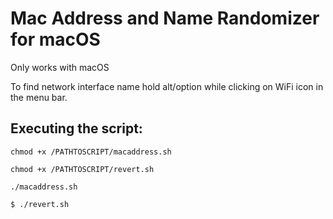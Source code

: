 # Mac Address and Name Randomizer for macOS

Only works with macOS

To find network interface name hold 
alt/option while clicking on WiFi icon in the 
menu bar.

## Executing the script:

```
chmod +x /PATHTOSCRIPT/macaddress.sh
```
```
chmod +x /PATHTOSCRIPT/revert.sh
```
```
./macaddress.sh
```
```
$ ./revert.sh
```
